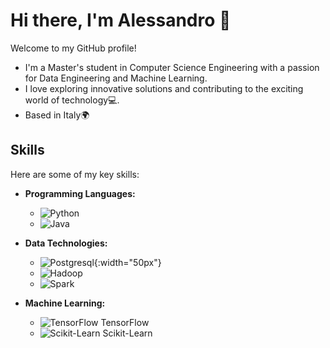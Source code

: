 # Hi there, I'm Alessandro 👋

Welcome to my GitHub profile!
- I'm a Master's student in Computer Science Engineering with a passion for Data Engineering and Machine Learning.
- I love exploring innovative solutions and contributing to the exciting world of technology💻.
- Based in Italy🌍

## Skills

Here are some of my key skills:

- **Programming Languages:**
  - ![Python](https://upload.wikimedia.org/wikipedia/commons/c/c3/Python-logo-notext.svg)
  - ![Java]([https://www.example.com/java-logo.png](https://logowik.com/content/uploads/images/java1655.logowik.com.webp))

- **Data Technologies:**
  - ![Postgresql](https://www.postgresql.org/media/img/about/press/elephant.png){:width="50px"}
  - ![Hadoop](https://www.example.com/hadoop-logo.png)
  - ![Spark](https://www.example.com/spark-logo.png)

- **Machine Learning:**
  - ![TensorFlow](https://www.example.com/tensorflow-logo.png) TensorFlow
  - ![Scikit-Learn](https://www.example.com/scikit-learn-logo.png) Scikit-Learn

<!--
**AlessandroPesare/AlessandroPesare** is a ✨ _special_ ✨ repository because its `README.md` (this file) appears on your GitHub profile.

Here are some ideas to get you started:

- 🔭 I’m currently working on ...
- 🌱 I’m currently learning ...
- 👯 I’m looking to collaborate on ...
- 🤔 I’m looking for help with ...
- 💬 Ask me about ...
- 📫 How to reach me: ...
- 😄 Pronouns: ...
- ⚡ Fun fact: ...
-->
